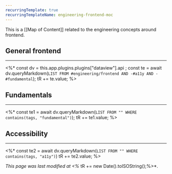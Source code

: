 ```yaml
---
recurringTemplate: true
recurringTemplateName: engineering-frontend-moc
---
```


This is a [[Map of Content]] related to the engineering concepts around frontend.

## General frontend
---
<%*
const dv = this.app.plugins.plugins["dataview"].api ;
const te = await dv.queryMarkdown(`LIST FROM #engineering/frontend AND -#a11y AND -#fundamental`);
tR += te.value;
%>
## Fundamentals
---
<%*
const te1 = await dv.queryMarkdown(`LIST FROM "" WHERE contains(tags, "fundamental")`);
tR += te1.value;
%>
## Accessibility
---
<%*
const te2 = await dv.queryMarkdown(`LIST FROM "" WHERE contains(tags, "a11y")`)
tR += te2.value;
%>

*This page was last modified at <%* tR += new Date().toISOString();%>*.
